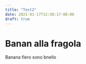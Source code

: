 ```yaml
---
title: "Test2"
date: 2021-01-17T12:50:17-08:00
draft: true
---
```




# Banan alla fragola

Banana fiero sono bnello 

